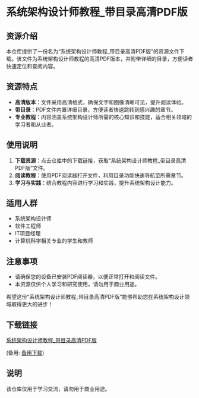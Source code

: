 # 系统架构设计师教程_带目录高清PDF版

## 资源介绍

本仓库提供了一份名为“系统架构设计师教程_带目录高清PDF版”的资源文件下载。该文件为系统架构设计师教程的高清PDF版本，并附带详细的目录，方便读者快速定位和查阅内容。

## 资源特点

- **高清版本**：文件采用高清格式，确保文字和图像清晰可见，提升阅读体验。
- **带目录**：PDF文件内置详细目录，方便读者快速跳转到感兴趣的章节。
- **专业教程**：内容涵盖系统架构设计师所需的核心知识和技能，适合相关领域的学习者和从业者。

## 使用说明

1. **下载资源**：点击仓库中的下载链接，获取“系统架构设计师教程_带目录高清PDF版”文件。
2. **阅读教程**：使用PDF阅读器打开文件，利用目录功能快速导航至所需章节。
3. **学习与实践**：结合教程内容进行学习和实践，提升系统架构设计能力。

## 适用人群

- 系统架构设计师
- 软件工程师
- IT项目经理
- 计算机科学相关专业的学生和教师

## 注意事项

- 请确保您的设备已安装PDF阅读器，以便正常打开和阅读文件。
- 本资源仅供个人学习和研究使用，请勿用于商业用途。

希望这份“系统架构设计师教程_带目录高清PDF版”能够帮助您在系统架构设计领域取得更大的进步！

## 下载链接
[系统架构设计师教程_带目录高清PDF版](https://pan.quark.cn/s/09d35bb48085) 

(备用: [备用下载](https://pan.baidu.com/s/1w1ODWUGJ21D9TkksVf3tvw?pwd=1234))

## 说明

该仓库仅用于学习交流，请勿用于商业用途。
